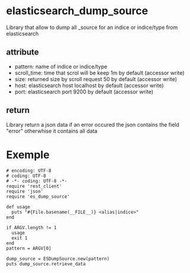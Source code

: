 elasticsearch_dump_source
=========================

Library that allow to dump all _source for an indice or indice/type from elasticsearch

attribute
---------
* pattern: name of indice or indice/type
* scroll_time: time that scrol will be keep 1m by default (accessor write)
* size: returned size by scroll request 50 by default (accessor write)
* host: elasticsearch host localhost by default (accessor write)
* port: elasticsearch port 9200 by default (accessor write)

return
------
Library return a json data
if an error occured the json contains the field "error"
otherwhise it contains all data

Exemple
=======

    # encoding: UTF-8
    # coding: UTF-8
    # -*- coding: UTF-8 -*-
    require 'rest_client'
    require 'json'
    require 'es_dump_source'

    def usage
      puts "#{File.basename(__FILE__)} <alias|indice>"
    end

    if ARGV.length != 1
      usage
      exit 1
    end
    pattern = ARGV[0]

    dump_source = ESDumpSource.new(pattern)
    puts dump_source.retrieve_data
